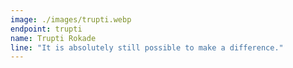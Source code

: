 ```yaml
---
image: ./images/trupti.webp
endpoint: trupti
name: Trupti Rokade
line: "It is absolutely still possible to make a difference."
---
```

